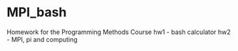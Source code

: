 # MPI_bash
Homework for the Programming Methods Course 
hw1 - bash calculator
hw2 - MPI, pi and computing

